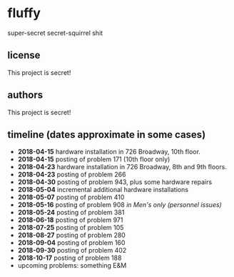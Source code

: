 # fluffy
super-secret secret-squirrel shit

## license
This project is secret!

## authors
This project is secret!

## timeline (dates approximate in some cases)
- **2018-04-15** hardware installation in 726 Broadway, 10th floor.
- **2018-04-15** posting of problem 171 (10th floor only)
- **2018-04-23** hardware installation in 726 Broadway, 8th and 9th floors.
- **2018-04-23** posting of problem 266
- **2018-04-30** posting of problem 943, plus some hardware repairs
- **2018-05-04** incremental additional hardware installations
- **2018-05-07** posting of problem 410
- **2018-05-16** posting of problem 908 *in Men's only (personnel issues)*
- **2018-05-24** posting of problem 381
- **2018-06-18** posting of problem 971
- **2018-07-25** posting of problem 105
- **2018-08-27** posting of problem 280
- **2018-09-04** posting of problem 160
- **2018-09-30** posting of problem 402
- **2018-10-17** posting of problem 188
- upcoming problems: something E&M
